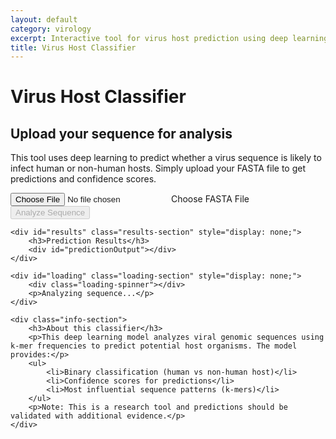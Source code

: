```yaml
---
layout: default
category: virology
excerpt: Interactive tool for virus host prediction using deep learning
title: Virus Host Classifier
---
```


<link rel="stylesheet" href="{{ site.baseurl }}/assets/css/virus-classifier.css">

# Virus Host Classifier

## Upload your sequence for analysis
This tool uses deep learning to predict whether a virus sequence is likely to infect human or non-human hosts. Simply upload your FASTA file to get predictions and confidence scores.

<div class="virus-classifier">
    <div class="upload-section">
        <div class="file-input-wrapper">
            <input type="file" id="fastaFile" accept=".fasta,.fa,.txt" class="file-input" />
            <label for="fastaFile">Choose FASTA File</label>
        </div>
        <button id="analyzeButton" class="analyze-button" disabled>Analyze Sequence</button>
    </div>
    
    <div id="results" class="results-section" style="display: none;">
        <h3>Prediction Results</h3>
        <div id="predictionOutput"></div>
    </div>
    
    <div id="loading" class="loading-section" style="display: none;">
        <div class="loading-spinner"></div>
        <p>Analyzing sequence...</p>
    </div>

    <div class="info-section">
        <h3>About this classifier</h3>
        <p>This deep learning model analyzes viral genomic sequences using k-mer frequencies to predict potential host organisms. The model provides:</p>
        <ul>
            <li>Binary classification (human vs non-human host)</li>
            <li>Confidence scores for predictions</li>
            <li>Most influential sequence patterns (k-mers)</li>
        </ul>
        <p>Note: This is a research tool and predictions should be validated with additional evidence.</p>
    </div>
</div>

<script src="https://cdn.jsdelivr.net/npm/@gradio/client@2.3.0/dist/gradio.umd.min.js"></script>
<script src="{{ site.baseurl }}/assets/js/virus-classifier.js"></script>